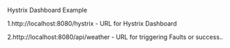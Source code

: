 Hystrix Dashboard Example

1.http://localhost:8080/hystrix - URL for Hystrix Dashboard

2.http://localhost:8080/api/weather - URL for triggering Faults or success..
